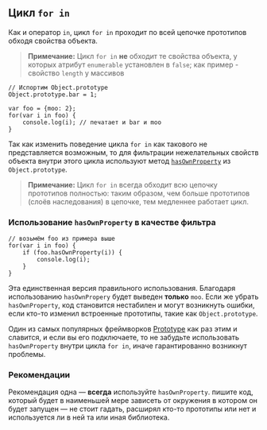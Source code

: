 ## Цикл `for in`

Как и оператор `in`, цикл `for in` проходит по всей цепочке прототипов обходя свойства объекта.

> **Примечание:** Цикл `for in` **не** обходит те свойства объекта, у которых атрибут `enumerable` установлен в `false`; как пример - свойство `length` у массивов

    // Испортим Object.prototype
    Object.prototype.bar = 1;

    var foo = {moo: 2};
    for(var i in foo) {
        console.log(i); // печатает и bar и moo
    }

Так как изменить поведение цикла `for in` как такового не представляется возможным, то для фильтрации нежелательных свойств объекта внутри этого цикла используют метод [`hasOwnProperty`](#object.hasownproperty) из `Object.prototype`.

> **Примечание:**  Цикл `for in` всегда обходит всю цепочку прототипов полностью: таким образом, чем больше прототипов (слоёв наследования) в цепочке, тем медленнее работает цикл.

### Использование `hasOwnProperty` в качестве фильтра

    // возьмём foo из примера выше
    for(var i in foo) {
        if (foo.hasOwnProperty(i)) {
            console.log(i);
        }
    }

Эта единственная версия правильного использования. Благодаря использованию `hasOwnPropery` будет выведен **только** `moo`. Если же убрать `hasOwnProperty`, код становится нестабилен и могут возникнуть ошибки, если кто-то изменил встроенные прототипы, такие как `Object.prototype`.

Один из самых популярных фреймворков [Prototype][1] как раз этим и славится, и если вы его подключаете, то не забудьте использовать `hasOwnProperty` внутри цикла `for in`, иначе гарантированно возникнут проблемы.

### Рекомендации

Рекомендация одна — **всегда** используйте `hasOwnProperty`. пишите код, который будет в наименьшей мере зависеть от окружения в котором он будет запущен — не стоит гадать, расширял кто-то прототипы или нет и используется ли в ней та или иная библиотека.

[1]: http://www.prototypejs.org/

